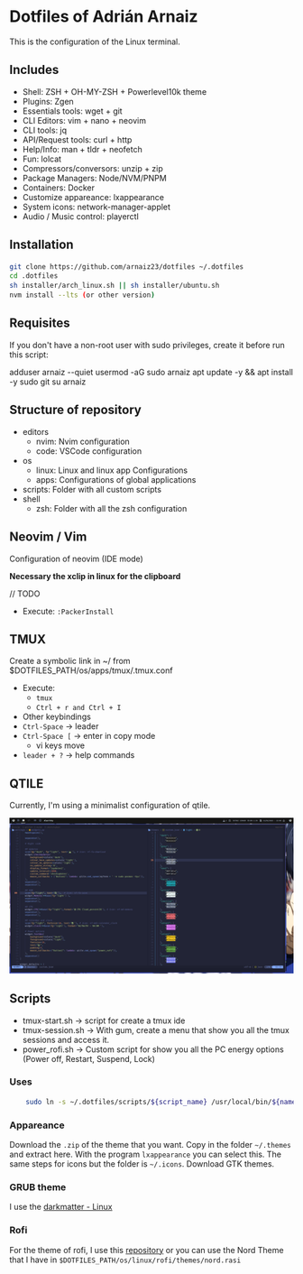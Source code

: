 # Dotfiles of Adrián Arnaiz

This is the configuration of the Linux terminal.

## Includes

- Shell: ZSH + OH-MY-ZSH + Powerlevel10k theme
- Plugins: Zgen
- Essentials tools: wget + git
- CLI Editors: vim + nano + neovim
- CLI tools: jq
- API/Request tools: curl + http
- Help/Info: man + tldr + neofetch
- Fun: lolcat
- Compressors/conversors: unzip + zip
- Package Managers: Node/NVM/PNPM
- Containers: Docker
- Customize appareance: lxappearance
- System icons: network-manager-applet
- Audio / Music control: playerctl

## Installation

```sh
git clone https://github.com/arnaiz23/dotfiles ~/.dotfiles
cd .dotfiles
sh installer/arch_linux.sh || sh installer/ubuntu.sh
nvm install --lts (or other version)
```

## Requisites

If you don't have a non-root user with sudo privileges, create it before run this script:

adduser arnaiz --quiet
usermod -aG sudo arnaiz
apt update -y && apt install -y sudo git
su arnaiz

## Structure of repository

- editors
  - nvim: Nvim configuration
  - code: VSCode configuration
- os
  - linux: Linux and linux app Configurations
  - apps: Configurations of global applications
- scripts: Folder with all custom scripts
- shell
  - zsh: Folder with all the zsh configuration

## Neovim / Vim

Configuration of neovim (IDE mode)

**Necessary the xclip in linux for the clipboard**

// TODO

- Execute: `:PackerInstall`

## TMUX

Create a symbolic link in ~/ from $DOTFILES_PATH/os/apps/tmux/.tmux.conf

- Execute:
  - `tmux`
  - `Ctrl + r and Ctrl + I`
- Other keybindings
- `Ctrl-Space` -> leader
- `Ctrl-Space [` -> enter in copy mode
  - vi keys move
- `leader + ?` -> help commands

## QTILE

Currently, I'm using a minimalist configuration of qtile.

![qtile minimalist](./docs/qtile-min.png)

## Scripts

- tmux-start.sh -> script for create a tmux ide
- tmux-session.sh -> With gum, create a menu that show you all the tmux sessions and access it.
- power_rofi.sh -> Custom script for show you all the PC energy options (Power off, Restart, Suspend, Lock)

### Uses

```bash
	sudo ln -s ~/.dotfiles/scripts/${script_name} /usr/local/bin/${name}
```

### Appareance

Download the `.zip` of the theme that you want. Copy in the folder `~/.themes` and extract here. With the program `lxappearance` you can select this. The same steps for icons but the folder is `~/.icons`. Download GTK themes.

### GRUB theme

I use the [darkmatter - Linux](https://github.com/VandalByte/darkmatter-grub2-theme)

### Rofi

For the theme of rofi, I use this [repository](https://github.com/newmanls/rofi-themes-collection) or you can use the Nord Theme that I have in `$DOTFILES_PATH/os/linux/rofi/themes/nord.rasi`
